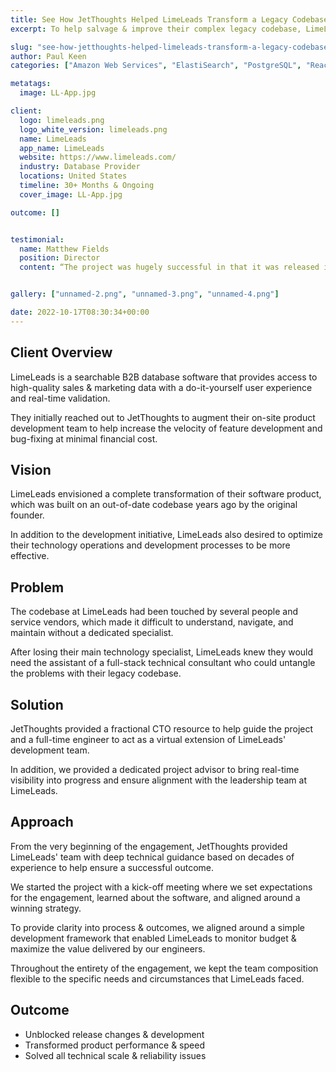 ```yaml
---
title: See How JetThoughts Helped LimeLeads Transform a Legacy Codebase & Stabilize the Product for Long-Term Performance
excerpt: To help salvage & improve their complex legacy codebase, LimeLeads hired us to augment their on-site product development team to help increase the velocity of feature development and bug-fixing at minimal financial cost.

slug: "see-how-jetthoughts-helped-limeleads-transform-a-legacy-codebase-stabilize-the-product-for-long-term-performance"
author: Paul Keen
categories: ["Amazon Web Services", "ElastiSearch", "PostgreSQL", "React.js", "Ruby on Rails"]

metatags:
  image: LL-App.jpg

client:
  logo: limeleads.png
  logo_white_version: limeleads.png
  name: LimeLeads
  app_name: LimeLeads
  website: https://www.limeleads.com/
  industry: Database Provider
  locations: United States
  timeline: 30+ Months & Ongoing
  cover_image: LL-App.jpg

outcome: []


testimonial:
  name: Matthew Fields
  position: Director
  content: “The project was hugely successful in that it was released in a short amount of time, one of the consultants from JetThoughts helped us to remove all issues and accomplished all of our core goals of infinite scale, high performance, and reliability.”


gallery: ["unnamed-2.png", "unnamed-3.png", "unnamed-4.png"]

date: 2022-10-17T08:30:34+00:00
---
```


**Client Overview**
-------------------

LimeLeads is a searchable B2B database software that provides access to high-quality sales & marketing data with a do-it-yourself user experience and real-time validation.

They initially reached out to JetThoughts to augment their on-site product development team to help increase the velocity of feature development and bug-fixing at minimal financial cost.

**Vision**
----------

LimeLeads envisioned a complete transformation of their software product, which was built on an out-of-date codebase years ago by the original founder.

In addition to the development initiative, LimeLeads also desired to optimize their technology operations and development processes to be more effective.

**Problem**
-----------

The codebase at LimeLeads had been touched by several people and service vendors, which made it difficult to understand, navigate, and maintain without a dedicated specialist.

After losing their main technology specialist, LimeLeads knew they would need the assistant of a full-stack technical consultant who could untangle the problems with their legacy codebase.

**Solution**
------------

JetThoughts provided a fractional CTO resource to help guide the project and a full-time engineer to act as a virtual extension of LimeLeads' development team.

In addition, we provided a dedicated project advisor to bring real-time visibility into progress and ensure alignment with the leadership team at LimeLeads.

**Approach**
------------

From the very beginning of the engagement, JetThoughts provided LimeLeads' team with deep technical guidance based on decades of experience to help ensure a successful outcome.

We started the project with a kick-off meeting where we set expectations for the engagement, learned about the software, and aligned around a winning strategy.

To provide clarity into process & outcomes, we aligned around a simple development framework that enabled LimeLeads to monitor budget & maximize the value delivered by our engineers.

Throughout the entirety of the engagement, we kept the team composition flexible to the specific needs and circumstances that LimeLeads faced.

**Outcome**
-----------

- Unblocked release changes & development
- Transformed product performance & speed
- Solved all technical scale & reliability issues
